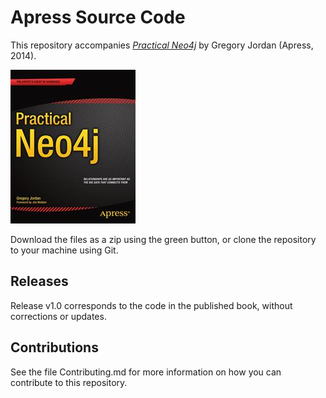 # Apress Source Code

This repository accompanies [*Practical Neo4j*](http://www.apress.com/9781484200230) by Gregory Jordan (Apress, 2014).

![Cover image](9781484200230.jpg)

Download the files as a zip using the green button, or clone the repository to your machine using Git.

## Releases

Release v1.0 corresponds to the code in the published book, without corrections or updates.

## Contributions

See the file Contributing.md for more information on how you can contribute to this repository.
